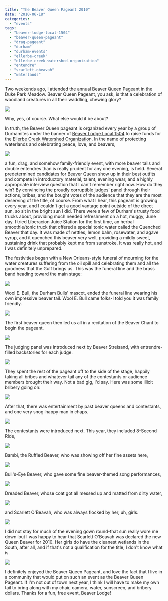 ```yaml
---
title: "The Beaver Queen Pageant 2010"
date: "2010-06-18"
categories: 
  - "events"
tags: 
  - "beaver-lodge-local-1504"
  - "beaver-queen-pageant"
  - "drag-pageant"
  - "durham"
  - "durham-events"
  - "ellerbe-creek"
  - "ellerbe-creek-watershed-organization"
  - "entendre"
  - "scarlett-obeavah"
  - "waterlands"
---
```


Two weekends ago, I attended the annual Beaver Queen Pageant in the Duke Park Meadow. Beaver Queen Pageant, you ask, is that a celebration of woodland creatures in all their waddling, chewing glory?

![](http://www.blastanova.com/photoalbum/Events/Beaver%20Queen%202010/beaverqueen46.JPG)

Why, yes, of course. What else would it be about?

In truth, the Beaver Queen pageant is organized every year by a group of Durhamites under the banner of [Beaver Lodge Local 1504](http://beaverlodgelocal1504.org/) to raise funds for the [Ellerbe Creek Watershed Organization](http://www.ellerbecreek.org/). In the name of protecting waterlands and celebrating peace, love, and beavers,

![](http://www.blastanova.com/photoalbum/Events/Beaver%20Queen%202010/beaverqueen13.JPG)

a fun, drag, and somehow family-friendly event, with more beaver tails and double entendres than is really prudent for any one evening, is held. Several predetermined candidates for Beaver Queen show up in their best outfits and compete in introductory material, talent, evening wear, and a highly appropriate interview question that I can't remember right now. How do they win? By convincing the proudly corruptible judges' panel through their actions, bribes, and the bought votes of the audience that they are the most deserving of the title, of course. From what I hear, this pageant is growing every year, and I couldn't get a good vantage point outside of the direct sun, so sit in the bright sun I did. There were a few of Durham's trusty food trucks about, providing much needed refreshment on a hot, muggy, June day. I tried Liberacion Juice Station for the first time, an herbal smoothie/tonic truck that offered a special tonic water called the Quenched Beaver that day. It was made of nettles, lemon balm, rosewater, and agave syrup, and it quenched this beaver very well, providing a mildly sweet, sustaining drink that probably kept me from sunstroke. It was really hot, and I was definitely unprepared.

The festivities began with a New Orleans-style funeral of mourning for the water creatures suffering from the oil spill and celebrating them and all the goodness that the Gulf brings us. This was the funeral line and the brass band heading toward the main stage:

![](http://www.blastanova.com/photoalbum/Events/Beaver%20Queen%202010/beaverqueen27.JPG)

Wool E. Bull, the Durham Bulls' mascot, ended the funeral line wearing his own impressive beaver tail. Wool E. Bull came folks-I told you it was family friendly.

![](http://www.blastanova.com/photoalbum/Events/Beaver%20Queen%202010/beaverqueen33.JPG)

The first beaver queen then led us all in a recitation of the Beaver Chant to begin the pageant.

![](http://www.blastanova.com/photoalbum/Events/Beaver%20Queen%202010/beaverqueen36.JPG)

The judging panel was introduced next by Beaver Streisand, with entrendre-filled backstories for each judge.

![](http://www.blastanova.com/photoalbum/Events/Beaver%20Queen%202010/beaverqueen41.JPG)

They spent the rest of the pageant off to the side of the stage, happily taking all bribes and whatever tail any of the contestants or audience members brought their way. Not a bad gig, I'd say. Here was some illicit bribery going on:

![](http://www.blastanova.com/photoalbum/Events/Beaver%20Queen%202010/beaverqueen77.JPG)

After that, there was entertainment by past beaver queens and contestants, and one very snog-happy man in chaps.

![](http://www.blastanova.com/photoalbum/Events/Beaver%20Queen%202010/beaverqueen51.JPG)

The contestants were introduced next. This year, they included 8-Second Ride,

![](http://www.blastanova.com/photoalbum/Events/Beaver%20Queen%202010/beaverqueen57.JPG)

Bambi, the Ruffled Beaver, who was showing off her fine assets here,

![](http://www.blastanova.com/photoalbum/Events/Beaver%20Queen%202010/beaverqueen76.JPG)

Bull's-Eye Beaver, who gave some fine beaver-themed song performances,

![](http://www.blastanova.com/photoalbum/Events/Beaver%20Queen%202010/beaverqueen80.JPG)

Dreaded Beaver, whose coat got all messed up and matted from dirty water,

![](http://www.blastanova.com/photoalbum/Events/Beaver%20Queen%202010/beaverqueen63.JPG)

and Scarlett O'Beavah, who was always flocked by her, uh, girls.

![](http://www.blastanova.com/photoalbum/Events/Beaver%20Queen%202010/beaverqueen66.JPG)

I did not stay for much of the evening gown round-that sun really wore me down-but I was happy to hear that Scarlett O'Beavah was declared the new Queen Beaver for 2010. Her girls do have the cleanest wetlands in the South, after all, and if that's not a qualification for the title, I don't know what is.

![](http://www.blastanova.com/photoalbum/Events/Beaver%20Queen%202010/beaverqueen92.JPG)

I definitely enjoyed the Beaver Queen Pageant, and love the fact that I live in a community that would put on such an event as the Beaver Queen Pageant. If I'm not out of town next year, I think I will have to make my own tail to bring along with my chair, camera, water, sunscreen, and bribery dollars. Thanks for a fun, free event, Beaver Lodge!
